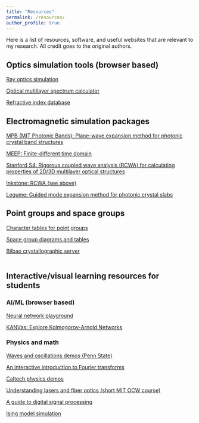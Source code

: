 ```yaml
---
title: "Resources"
permalink: /resources/
author_profile: true
---
```


Here is a list of resources, software, and useful websites that are relevant to my research. All credit goes to the original authors.

## Optics simulation tools (browser based)
[Ray optics simulation](https://phydemo.app/ray-optics/)

[Optical multilayer spectrum calculator](https://www.filmetrics.com/reflectance-calculator)

[Refractive index database](https://refractiveindex.info/)

## Electromagnetic simulation packages
[MPB (MIT Photonic Bands): Plane-wave expansion method for photonic crystal band structures](https://mpb.readthedocs.io/en/stable/)

[MEEP: Finite-different time domain](https://meep.readthedocs.io/en/latest/)

[Stanford S4: Rigorous coupled wave analysis (RCWA) for calculating properties of 2D/3D multilayer optical structures](https://web.stanford.edu/group/fan/S4/)

[Inkstone: RCWA (see above)](https://github.com/alexysong/inkstone)

[Legume: Guided mode expansion method for photonic crystal slabs](https://github.com/fancompute/legume)

## Point groups and space groups
[Character tables for point groups](http://symmetry.jacobs-university.de/)

[Space group diagrams and tables](http://img.chem.ucl.ac.uk/sgp/large/sgp.htm)

[Bilbao crystallographic server](https://www.cryst.ehu.es/)<br/><br/>

## Interactive/visual learning resources for students
### AI/ML (browser based)
[Neural network playground](https://playground.tensorflow.org/)

[KANVas: Explore Kolmogorov-Arnold Networks](https://kanvas.deepverse.tech/#/kan)

### Physics and math
[Waves and oscillations demos (Penn State)](https://www.acs.psu.edu/drussell/demos.html)

[An interactive introduction to Fourier transforms](https://www.jezzamon.com/fourier/)

[Caltech physics demos](https://www.physicsdemos.caltech.edu/)

[Understanding lasers and fiber optics (short MIT OCW course)](https://ocw.mit.edu/courses/res-6-005-understanding-lasers-and-fiberoptics-spring-2008/resources/laser-fundamentals-i/)

[A guide to digital signal processing](https://pysdr.org/index.html)

[Ising model simulation](https://mattbierbaum.github.io/ising.js/)


